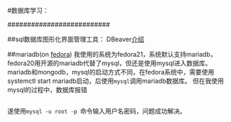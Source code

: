 #数据库学习：

##########################

##sql数据库图形化界面管理工具：
DBeaver[介绍](http://www.techrepublic.com/blog/diy-it-guy/diy-manage-databases-with-the-cross-platform-tool-dbeaver/)

##mariadb(on [fedora](https://fedoraproject.org/wiki/MariaDB))
我使用的系统为fedora21，系统默认支持mariadb，fedora20用开源的mariadb代替了mysql，但还是使用mysql进入数据库。mariadb和mongodb，mysql的启动方式不同，在fedora系统中，需要使用systemctl start mariadb启动，后使用```mysql```调用mariadb数据库。
但在我使用mysql的过程中，数据库报错
```ERROR 1045 (28000): Access denied for user 'zdt'@'localhost' (using password: NO)
```
遂使用```mysql -u root -p ```命令输入用户名密码，问题成功解决。
